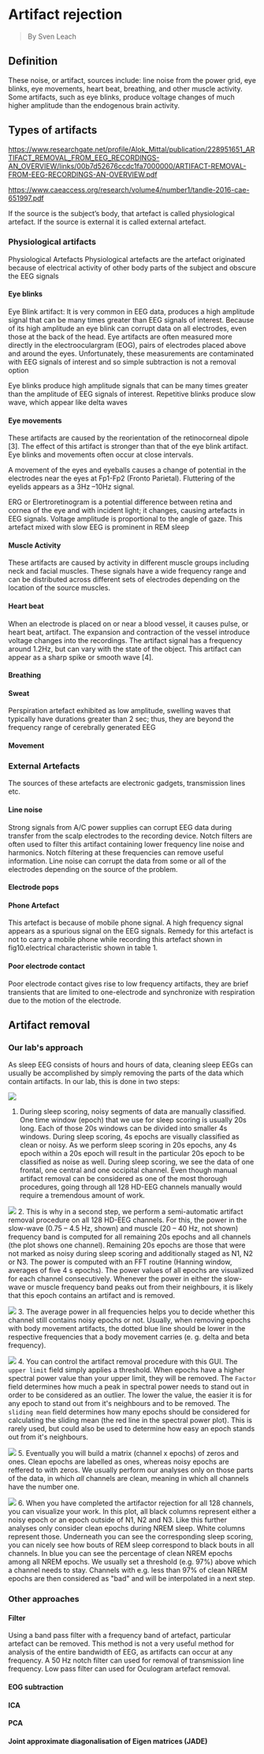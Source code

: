 # Artifact rejection
> By Sven Leach

## Definition
These noise, or artifact, sources include: line noise from the power grid, eye blinks, eye movements, heart beat, breathing, and other muscle activity. Some artifacts, such as eye blinks, produce voltage changes of much higher amplitude than the endogenous brain activity. 









## Types of artifacts
https://www.researchgate.net/profile/Alok_Mittal/publication/228951651_ARTIFACT_REMOVAL_FROM_EEG_RECORDINGS-AN_OVERVIEW/links/00b7d52676ccdc1fa7000000/ARTIFACT-REMOVAL-FROM-EEG-RECORDINGS-AN-OVERVIEW.pdf

https://www.caeaccess.org/research/volume4/number1/tandle-2016-cae-651997.pdf

If the source is the subject’s body, that artefact is
called physiological artefact. If the source is external it is
called external artefact.

### Physiological artifacts
Physiological Artefacts
Physiological artefacts are the artefact originated because of
electrical activity of other body parts of the subject and
obscure the EEG signals

#### Eye blinks
Eye Blink artifact: It is very common in EEG data,
produces a high amplitude signal that can be many
times greater than EEG signals of interest. Because
of its high amplitude an eye blink can corrupt data on
all electrodes, even those at the back of the head. Eye
artifacts are often measured more directly in the
electrooculargram (EOG), pairs of electrodes placed
above and around the eyes. Unfortunately, these
measurements are contaminated with EEG signals of
interest and so simple subtraction is not a removal
option

Eye blinks produce high amplitude signals that can be many
times greater than the amplitude of EEG signals of interest.
Repetitive blinks produce slow wave, which appear like delta
waves 

#### Eye movements
These artifacts are caused by the
reorientation of the retinocorneal dipole [3]. The
effect of this artifact is stronger than that of the eye
blink artifact. Eye blinks and movements often occur
at close intervals. 

A movement of the eyes and eyeballs causes a change of
potential in the electrodes near the eyes at Fp1-Fp2 (Fronto
Parietal). Fluttering of the eyelids appears as a 3Hz –10Hz
signal.

ERG or Elertroretinogram is a potential difference between
retina and cornea of the eye and with incident light; it
changes, causing artefacts in EEG signals. Voltage amplitude
is proportional to the angle of gaze. This artefact mixed with
slow EEG is prominent in REM sleep 

#### Muscle Activity
These artifacts are caused by
activity in different muscle groups including neck
and facial muscles. These signals have a wide
frequency range and can be distributed across
different sets of electrodes depending on the location
of the source muscles.

#### Heart beat
When an electrode is placed on or near a
blood vessel, it causes pulse, or heart beat, artifact.
The expansion and contraction of the vessel
introduce voltage changes into the recordings. The
artifact signal has a frequency around 1.2Hz, but can
vary with the state of the object. This artifact can
appear as a sharp spike or smooth wave [4]. 

#### Breathing

#### Sweat
Perspiration artefact exhibited as low amplitude, swelling
waves that typically have durations greater than 2 sec; thus,
they are beyond the frequency range of cerebrally generated
EEG

#### Movement


### External Artefacts
The sources of these artefacts are electronic gadgets,
transmission lines etc.

#### Line noise
Strong signals from A/C power
supplies can corrupt EEG data during transfer from
the scalp electrodes to the recording device. Notch
filters are often used to filter this artifact containing
lower frequency line noise and harmonics. Notch
filtering at these frequencies can remove useful
information. Line noise can corrupt the data from
some or all of the electrodes depending on the source
of the problem.

#### Electrode pops

#### Phone Artefact
This artefact is because of mobile phone signal. A high
frequency signal appears as a spurious signal on the EEG
signals. Remedy for this artefact is not to carry a mobile
phone while recording this artefact shown in fig10.electrical
characteristic shown in table 1.

#### Poor electrode contact
Poor electrode contact gives rise to low frequency artifacts,
they are brief transients that are limited to one-electrode and
synchronize with respiration due to the motion of the
electrode. 







## Artifact removal

### Our lab's approach
As sleep EEG consists of hours and hours of data, cleaning sleep EEGs can usually be accomplished by simply removing the parts of the data which contain artifacts. In our lab, this is done in two steps:

![](images/artifacts/scoring_program_edit.png)
1.  During sleep scoring, noisy segments of data are manually classified. One time window (epoch) that we use for sleep scoring is usually 20s long. Each of those 20s windows can be divided into smaller 4s windows. During sleep scoring, 4s epochs are visually classified as clean or noisy. As we perform sleep scoring in 20s epochs, any 4s epoch within a 20s epoch will result in the particular 20s epoch to be classified as noise as well. During sleep scoring, we see the data of one frontal, one central and one occipital channel. Even though manual artifact removal can be considered as one of the most thorough procedures, going through all 128 HD-EEG channels manually would require a tremendous amount of work.

![](images/artifacts/artndxn_figure01.png)
2.  This is why in a second step, we perform a semi-automatic artifact removal procedure on all 128 HD-EEG channels. For this, the power in the slow-wave (0.75 – 4.5 Hz, shown) and muscle (20 – 40 Hz, not shown) frequency band is computed for all remaining 20s epochs and all channels (the plot shows one channel). Remaining 20s epochs are those that were not marked as noisy during sleep scoring and additionally staged as N1, N2 or N3. The power is computed with an FFT routine (Hanning window, averages of five 4 s epochs). The power values of all epochs are visualized for each channel consecutively. Whenever the power in either the slow-wave or muscle frequency band peaks out from their neighbours, it is likely that this epoch contains an artifact and is removed.

![](images/artifacts/artndxn_figure02.png)
3.  The average power in all frequencies helps you to decide whether this channel still contains noisy epochs or not. Usually, when removing epochs with body movement artifacts, the dotted blue line should be lower in the respective frequencies that a body movement carries (e. g. delta and beta frequency).

![](images/artifacts/artndxn_figure03.png)
4.  You can control the artifact removal procedure with this GUI. The `upper limit` field simply applies a threshold. When epochs have a higher spectral power value than your upper limit, they will be removed. The `Factor` field determines how much a peak in spectral power needs to stand out in order to be considered as an outlier. The lower the value, the easier it is for any epoch to stand out from it's neighbours and to be removed. The `sliding mean` field determines how many epochs should be considered for calculating the sliding mean (the red line in the spectral power plot). This is rarely used, but could also be used to determine how easy an epoch stands out from it's neighbours.

![](images/artifacts/artndxn_matrix.png)
5.  Eventually you will build a matrix (channel x epochs) of zeros and ones. Clean epochs are labelled as ones, whereas noisy epochs are reffered to with zeros. We usually perform our analyses only on those parts of the data, in which *all* channels are clean, meaning in which all channels have the number one.

![](images/artifacts/artndxn_visualization.png)
6.  When you have completed the artifactor rejection for all 128 channels, you can visualize your work. In this plot, all black columns represent either a noisy epoch or an epoch outside of N1, N2 and N3. Like this further analyses only consider clean epochs during NREM sleep. White columns represent those. Underneath you can see the corresponding sleep scoring, you can nicely see how bouts of REM sleep correspond to black bouts in all channels. In blue you can see the percentage of clean NREM epochs among all NREM epochs. We usually set a threshold (e.g. 97%) above which a channel needs to stay. Channels with e.g. less than 97% of clean NREM epochs are then considered as "bad" and will be interpolated in a next step.

### Other approaches

#### Filter
Using a band pass filter with a frequency band of artefact,
particular artefact can be removed. This method is not a very
useful method for analysis of the entire bandwidth of EEG, as
artifacts can occur at any frequency. A 50 Hz notch filter can
used for removal of transmission line frequency. Low pass
filter can used for Oculogram artefact removal. 

#### EOG subtraction

#### ICA

#### PCA

#### Joint approximate diagonalisation of Eigen matrices (JADE)